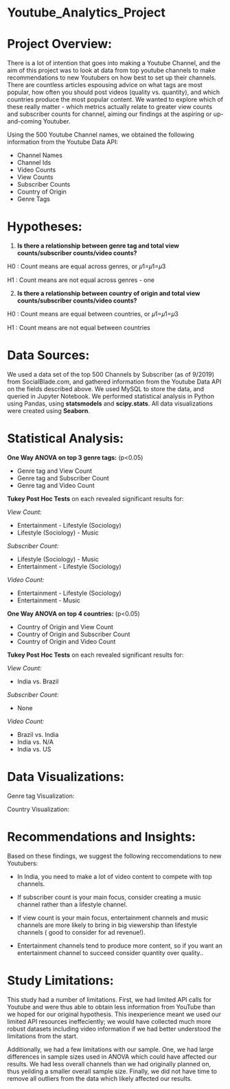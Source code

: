 # Youtube_Analytics_Project

# Project Overview:

There is a lot of intention that goes into making a Youtube Channel, and the aim of this project was to look at data from top youtube channels to make recommendations to new Youtubers on how best to set up their channels. There are countless articles espousing advice on what tags are most popular, how often you should post videos (quality vs. quantity), and which countries produce the most popular content. We wanted to explore which of these really matter - which metrics actually relate to greater view counts and subscriber counts for channel, aiming our findings at the aspiring or up-and-coming Youtuber.

Using the 500 Youtube Channel names, we obtained the following information from the Youtube Data API:

- Channel Names 
- Channel Ids 
- Video Counts 
- View Counts 
- Subscriber Counts 
- Country of Origin 
- Genre Tags

# Hypotheses:

1. **Is there a relationship between genre tag and total view counts/subscriber counts/video counts?**

H0 : Count means are equal across genres, or  𝜇1=𝜇1=𝜇3 

H1 : Count means are not equal across genres - one


2. **Is there a relationship between country of origin and total view counts/subscriber counts/video counts?**

H0 : Count means are equal between countries, or  𝜇1=𝜇1=𝜇3 

H1 : Count means are not equal between countries

# Data Sources:

We used a data set of the top 500 Channels by Subscriber (as of 9/2019) from SocialBlade.com, and gathered information from the Youtube Data API on the fields described above. We used MySQL to store the data, and queried in Jupyter Notebook. We performed statistical analysis in Python using Pandas, using **statsmodels** and **scipy.stats**. All data visualizations were created using **Seaborn**.

# Statistical Analysis:

**One Way ANOVA on top 3 genre tags:**
(p<0.05) 

- Genre tag and View Count
- Genre tag and Subscriber Count
- Genre tag and Video Count

**Tukey Post Hoc Tests** on each revealed significant results for:

*View Count:*

- Entertainment - Lifestyle (Sociology)
- Lifestyle (Sociology) - Music

*Subscriber Count:*

- Lifestyle (Sociology) - Music
- Entertainment - Lifestyle (Sociology) 

*Video Count:*

- Entertainment - Lifestyle (Sociology)    
- Entertainment - Music


**One Way ANOVA on top 4 countries:**
(p<0.05) 

- Country of Origin and View Count
- Country of Origin and Subscriber Count
- Country of Origin and Video Count

**Tukey Post Hoc Tests** on each revealed significant results for:

*View Count:*

- India vs. Brazil

*Subscriber Count:*
- None

*Video Count:*

- Brazil vs. India
- India vs. N/A
- India vs. US


# Data Visualizations:

Genre tag Visualization:

Country Visualization:

# Recommendations and Insights:

Based on these findings, we suggest the following reccomendations to new Youtubers:

- In India, you  need to make a lot of video content to compete with top channels.

- If subscriber count is your main focus, consider creating a music channel rather than a lifestyle channel.

- If view count is your main focus, entertainment channels and music channels are more likely to bring in big viewership  than lifestyle channels ( good to consider for ad revenue!).

- Entertainment channels tend to produce more content, so if you want an entertainment channel to succeed consider quantity over quality..

# Study Limitations:

This study had a number of limitations. First, we had limited API calls for Youtube and were thus able to obtain less information from YouTube than we hoped for our original hypothesis. This inexperience meant we used our limited API resources ineffeciently; we would have collected much more robust datasets including video information if we had better understood the limitations from the start.

Additionally, we had a few limitations with our sample. One, we had large differences in sample sizes used in ANOVA which could have affected our results. We had less overall channels than we had originally planned on, thus yeilding a smaller overall sample size. Finally, we did not have time to remove all outliers from the data which likely affected our results.


